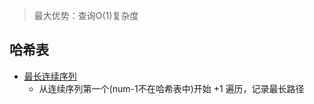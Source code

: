 > 最大优势：查询O(1)复杂度
## 哈希表 ##
- [最长连续序列](../src/hashTable/LongestConsecutiveSequence.java)
  - 从连续序列第一个(num-1不在哈希表中)开始 +1 遍历，记录最长路径
